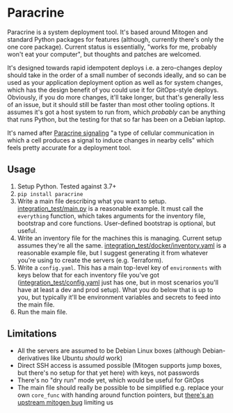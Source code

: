 Paracrine
=========

Paracrine is a system deployment tool. It's based around Mitogen and standard Python packages for
features (although, currently there's only the one core package). Current status is essentially,
"works for me, probably won't eat your computer", but thoughts and patches are welcomed.

It's designed towards rapid idempotent deploys i.e. a zero-changes deploy should take in the order of a small number of seconds ideally, and so can be used as your application deployment option as well as for system changes, which has the design benefit of you could use it for GitOps-style deploys. Obviously, if you do more changes, it'll take longer, but that's generally less of an issue, but it should still be faster than most other tooling options. It assumes it's got a host system to run from, which _probably_ can be anything that runs Python, but the testing for that so far has been on a Debian laptop.

It's named after [Paracrine signaling](https://en.wikipedia.org/wiki/Paracrine_signaling) "a type of cellular communication in which a cell produces a signal to induce changes in nearby cells" which feels pretty accurate for a deployment tool.

Usage
-----

1. Setup Python. Tested against 3.7+
2. `pip install paracrine`
3. Write a main file describing what you want to setup. [integration_test/main.py](integration_test/main.py) is a reasonable example. It must call the `everything` function, which takes arguments for the inventory file, bootstrap and core functions. User-defined bootstrap is optional, but useful.
4. Write an inventory file for the machines this is managing. Current setup assumes they're all the same. [integration_test/docker/inventory.yaml](integration_test/docker/inventory.yaml) is a reasonable example file, but I suggest generating it from whatever you're using to create the servers (e.g. Terraform).
5. Write a `config.yaml`. This has a main top-level key of `environments` with keys below that for each inventory file you've got ([integration_test/config.yaml](integration_test/config.yaml) just has one, but in most scenarios you'll have at least a dev and prod setup). What you do below that is up to you, but typically it'll be environment variables and secrets to feed into the main file.
5. Run the main file.

Limitations
-----------
* All the servers are assumed to be Debian Linux boxes (although Debian-derivatives like Ubuntu _should_ work)
* Direct SSH access is assumed possible (Mitogen supports jump boxes, but there's no setup for that yet here) with keys, not passwords
* There's no "dry run" mode yet, which would be useful for GitOps
* The main file should really be possible to be simplified e.g. replace your own `core_func` with handing around function pointers, but [there's an upstream mitogen bug](https://github.com/mitogen-hq/mitogen/issues/894) limiting us
